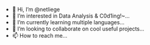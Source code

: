 - 👋 Hi, I’m @netliege
- 👀 I’m interested in Data Analysis & C0d1ing!~...
- 🌱 I’m currently learning multiple languages...
- 💞️ I’m looking to collaborate on cool useful projects...
- 📫 How to reach me...

<!---
netliege/netliege is a ✨ special ✨ repository because its `README.md` (this file) appears on your GitHub profile.
You can click the Preview link to take a look at your changes.
--->
